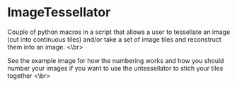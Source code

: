 # ImageTessellator
Couple of python macros in a script that allows a user to tessellate an image (cut into continuous tiles) and/or take a set of image tiles and reconstruct them into an image. <\br>

See the example image for how the numbering works and how you should number your images if you want to use the untessellator to stich your tiles together <\br>
